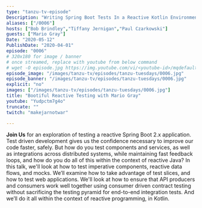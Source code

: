 ```yaml
---
type: "tanzu-tv-episode"
Description: "Writing Spring Boot Tests In a Reactive Kotlin Environment."
aliases: ["/0006"]
hosts: ["Bob Brindley","Tiffany Jernigan","Paul Czarkowski"]
guests: ["Mario Gray"]
Date: "2020-05-12"
PublishDate: "2020-04-01"
episode: "0006"
# 320x180 for image / banner
# once streamed, replace with youtube from below command
# wget -O episode.jpg https://img.youtube.com/vi/<youtube-id>/mqdefault.jpg
episode_image: "/images/tanzu-tv/episodes/tanzu-tuesdays/0006.jpg"
episode_banner: "/images/tanzu-tv/episodes/tanzu-tuesdays/0006.jpg"
explicit: "no"
images: ["/images/tanzu-tv/episodes/tanzu-tuesdays/0006.jpg"]
title: "Bootiful Reactive Testing with Mario Gray"
youtube: "Yudpctm7g4o"
truncate: ""
twitch: "makejarnotwar"

---
```


**Join Us** for an exploration of testing a reactive Spring Boot 2.x application. Test driven development gives us the confidence necessary to improve our code faster, safely. But how do you test components and services, as well as integrations across distributed systems, while maintaining fast feedback loops, and how do you do all of this within the context of reactive Java? In this talk, we'll look at how to test imperative components, reactive data flows, and mocks. We’ll examine how to take advantage of test slices, and how to test web applications. We'll look at how to ensure that API producers and consumers work well together using consumer driven contract testing without sacrificing the testing pyramid for end-to-end integration tests. And we’ll do it all within the context of reactive programming, in Kotlin.
